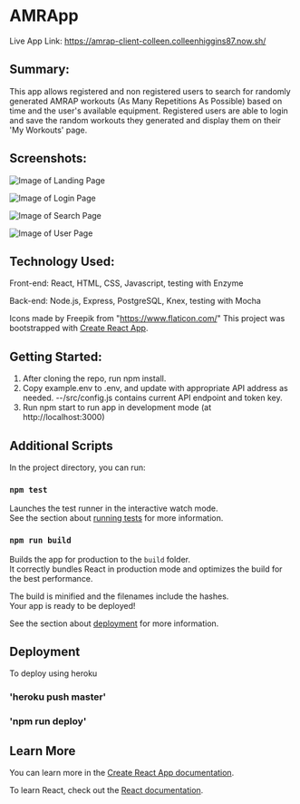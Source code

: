 # AMRApp 

Live App Link: https://amrap-client-colleen.colleenhiggins87.now.sh/

## Summary:
This app allows registered and non registered users to search for randomly generated AMRAP workouts (As Many Repetitions As Possible) based on time and the user's available equipment. Registered users are able to login and save the random workouts they generated and display them on their 'My Workouts' page.

## Screenshots:

![Image of Landing Page](https://github.com/thinkful-ei-emu/colleen-capstone-client/blob/master/images/landing-page-desktop.png)

![Image of Login Page](https://github.com/thinkful-ei-emu/colleen-capstone-client/blob/master/images/login-page-desktop.png)

![Image of Search Page](https://github.com/thinkful-ei-emu/colleen-capstone-client/blob/master/images/search-page-desktop.png)

![Image of User Page](https://github.com/thinkful-ei-emu/colleen-capstone-client/blob/master/images/user-page-desktop.png)


## Technology Used:

Front-end: React, HTML, CSS, Javascript, testing with Enzyme

Back-end: Node.js, Express, PostgreSQL, Knex, testing with Mocha


Icons made by Freepik from "https://www.flaticon.com/"
This project was bootstrapped with [Create React App](https://github.com/facebook/create-react-app).

## Getting Started:

1. After cloning the repo, run npm install. 
2. Copy example.env to .env, and update with appropriate API address as needed.
--/src/config.js contains current API endpoint and token key.
3. Run npm start to run app in development mode (at http://localhost:3000)

## Additional Scripts

In the project directory, you can run:

### `npm test`

Launches the test runner in the interactive watch mode.<br>
See the section about [running tests](https://facebook.github.io/create-react-app/docs/running-tests) for more information.

### `npm run build`

Builds the app for production to the `build` folder.<br>
It correctly bundles React in production mode and optimizes the build for the best performance.

The build is minified and the filenames include the hashes.<br>
Your app is ready to be deployed!

See the section about [deployment](https://facebook.github.io/create-react-app/docs/deployment) for more information.


## Deployment 
To deploy using heroku
### 'heroku push master'
### 'npm run deploy'

## Learn More

You can learn more in the [Create React App documentation](https://facebook.github.io/create-react-app/docs/getting-started).

To learn React, check out the [React documentation](https://reactjs.org/).
